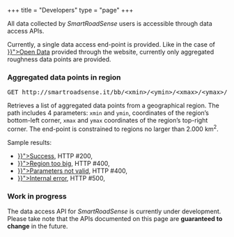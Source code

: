 +++
title = "Developers"
type = "page"
+++

<div class="row">
<div class="col-md-8">

<p class="lead">All data collected by <i>SmartRoadSense</i> users is accessible through data access APIs.</p>

<p>Currently, a single data access end-point is provided.
Like in the case of <a href="{{< langRef "data/open-data" >}}">Open Data</a> provided through the website, currently only aggregated roughness data points are provided.</p>

<h3>Aggregated data points in region</h3>

<pre>GET http://smartroadsense.it/bb/&lt;xmin&gt;/&lt;ymin&gt;/&lt;xmax&gt;/&lt;ymax&gt;/</pre>

<p>Retrieves a list of aggregated data points from a geographical region. The path includes 4 parameters: <code>xmin</code> and <code>ymin</code>, coordinates of the region’s bottom-left corner, <code>xmax</code> and <code>ymax</code> coordinates of the region’s top-right corner. The end-point is constrained to regions no larger than 2.000 km<sup>2</sup>.</p>

<p>Sample results:</p>

<ul>
<li><a href="{{< download "api-tmp-result-200.json" >}}">Success</a>, HTTP #200,</li>
<li><a href="{{< download "api-tmp-result-400-too-big.json" >}}">Region too big</a>, HTTP #400,</li>
<li><a href="{{< download "api-tmp-result-400.json" >}}">Parameters not valid</a>, HTTP #400,</li>
<li><a href="{{< download "api-tmp-result-500.json" >}}">Internal error</a>, HTTP #500,</li>
</ul>

</div>
<div class="col-md-4 ">

<h3>Work in progress</h3>

<p>The data access API for <i>SmartRoadSense</i> is currently under development.
Please take note that the APIs documented on this page are <b>guaranteed to change</b> in the future.</p>

</div>
</div>